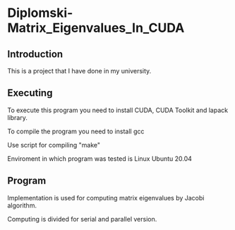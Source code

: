 # Diplomski-Matrix_Eigenvalues_In_CUDA

## Introduction

This is a project that I have done in my university.

## Executing

To execute this program you need to install CUDA, CUDA Toolkit and lapack library.

To compile the program you need to install gcc

Use script for compiling "make"

Enviroment in which program was tested is Linux Ubuntu 20.04 

## Program

Implementation is used for computing matrix eigenvalues by Jacobi algorithm.

Computing is divided for serial and parallel version.
